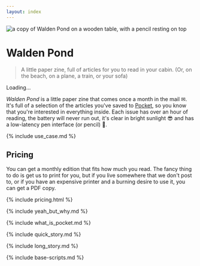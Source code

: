 ```yaml
---
layout: index
---
```


<div class="index">

<p class="reset"><img src="./img/frontPageImage.jpg" class="mega-image" alt="a copy of Walden Pond on a wooden table, with a pencil resting on top"></p>

<h1 class="name-title">Walden Pond</h1>

<blockquote class="value-prop">
A little paper zine, full of articles for you to read in your cabin. <span class="secondary-prop">(Or, on the beach, on a plane, a train, or your sofa)</span>

</blockquote>

<div id="firebaseui-auth-container"></div>

<div id="loader">Loading...

</div>

_Walden Pond_ is a little paper zine that comes once a month in the mail ✉. It's full of a selection of the articles you've saved to [Pocket](https://getpocket.com), so you know that you're interested in everything inside. Each issue has over an hour of reading, the battery will never run out, it's clear in bright sunlight 😎 and has a low-latency pen interface (or pencil) 📝.

<div class="use-case">

{% include use_case.md %}

</div>

<div class="pricing">

## Pricing

You can get a monthly edition that fits how much you read. The fancy thing to do is get us to print for you, but if you live somewhere that we don't post to, or if you have an expensive printer and a burning desire to use it, you can get a PDF copy.

{% include pricing.html %}

</div>

<div class="yeah-but-why">

{% include yeah_but_why.md %}

</div>

<div class="what-is-pocket">

{% include what_is_pocket.md %}

</div>

<div class="quick-story">

{% include quick_story.md %}

</div>

<div class="long-story">

{% include long_story.md %}

</div>

</div>
<link
  type="text/css"
  rel="stylesheet"
  href="https://cdn.firebase.com/libs/firebaseui/3.5.2/firebaseui.css"
/>

{% include base-scripts.md %}

<script src="js/auth.js"></script>
